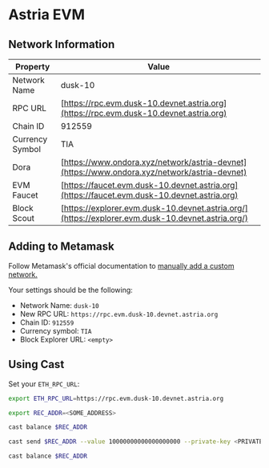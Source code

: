 # Astria EVM

## Network Information

| Property | Value |
|-----|-----|
| Network Name | dusk-10 |
| RPC URL | [https://rpc.evm.dusk-10.devnet.astria.org](https://rpc.evm.dusk-10.devnet.astria.org) |
| Chain ID | 912559 |
| Currency Symbol | TIA |
| Dora | [https://www.ondora.xyz/network/astria-devnet](https://www.ondora.xyz/network/astria-devnet) |
| EVM Faucet | [https://faucet.evm.dusk-10.devnet.astria.org](https://faucet.evm.dusk-10.devnet.astria.org) |
| Block Scout | [https://explorer.evm.dusk-10.devnet.astria.org/](https://explorer.evm.dusk-10.devnet.astria.org/) |

## Adding to Metamask

Follow Metamask's official documentation to [manually add a custom network.](https://support.metamask.io/hc/en-us/articles/360043227612-How-to-add-a-custom-network-RPC#h_01G63GGJ83DGDRCS2ZWXM37CV5)

Your settings should be the following:

* Network Name: `dusk-10`
* New RPC URL: `https://rpc.evm.dusk-10.devnet.astria.org`
* Chain ID: `912559`
* Currency symbol: `TIA`
* Block Explorer URL: `<empty>`

## Using Cast

Set your `ETH_RPC_URL`:

```bash
export ETH_RPC_URL=https://rpc.evm.dusk-10.devnet.astria.org
```

```bash
export REC_ADDR=<SOME_ADDRESS>
```

```bash
cast balance $REC_ADDR
```

```bash
cast send $REC_ADDR --value 10000000000000000000 --private-key <PRIVATE-KEY>
```

```bash
cast balance $REC_ADDR
```
